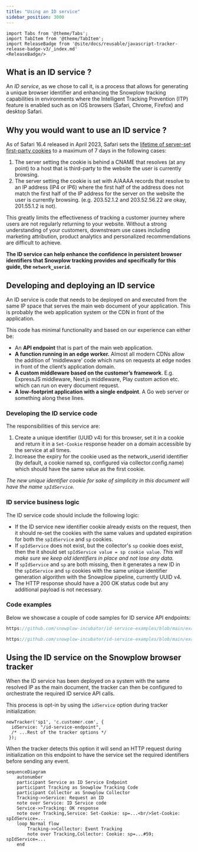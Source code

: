 ```yaml
---
title: "Using an ID service"
sidebar_position: 3000
---
```


```mdx-code-block
import Tabs from '@theme/Tabs';
import TabItem from '@theme/TabItem';
import ReleaseBadge from '@site/docs/reusable/javascript-tracker-release-badge-v3/_index.md'
<ReleaseBadge/>
```

## What is an ID service ?

An _ID service_, as we chose to call it, is a process that allows for generating a unique browser identifier and enhancing the Snowplow tracking capabilities in environments where the Intelligent Tracking Prevention (ITP) feature is enabled such as on iOS browsers (Safari, Chrome, Firefox) and desktop Safari.

## Why you would want to use an ID service ?

As of Safari 16.4 released in April 2023, Safari sets the [lifetime of server-set first-party cookies](https://webkit.org/tracking-prevention/#cname-and-third-party-ip-address-cloaking-defense) to a maximum of 7 days in the following cases:

1. The server setting the cookie is behind a CNAME that resolves (at any point) to a host that is third-party to the website the user is currently browsing.
2. The server setting the cookie is set with A/AAAA records that resolve to an IP address (IP4 or IP6) where the first half of the address does not match the first half of the IP address for the server on the website the user is currently browsing. (e.g. 203.52.1.2 and 203.52.56.22 are okay, 201.55.1.2 is not).

This greatly limits the effectiveness of tracking a customer journey where users are not regularly returning to your website.  Without a strong understanding of your customers, downstream use cases including marketing attribution, product analytics and personalized recommendations are difficult to achieve.

**The ID service can help enhance the confidence in persistent browser identifiers that Snowplow tracking provides and specifically for this guide, the `network_userid`.**

## Developing and deploying an ID service

An ID service is code that needs to be deployed on and executed from the same IP space that serves the main web document of your application. This is probably the web application system or the CDN in front of the application.

This code has minimal functionality and based on our experience can either be:

- An **API endpoint** that is part of the main web application.
- **A function running in an edge worker.** Almost all modern CDNs allow the addition of ‘middleware’ code which runs on requests at edge nodes in front of the client’s application domain.
- **A custom middleware based on the customer’s framework**. E.g. ExpressJS middleware, Next.js middleware, Play custom action etc. which can run on every document request.
- **A low-footprint application with a single endpoint**. A Go web server or something along these lines.

### Developing the ID service code

The responsibilities of this service are:
1. Create a unique identifier (UUID v4) for this browser, set it in a cookie and return it in a `Set-Cookie` response header on a domain accessible by the service at all times.
2. Increase the expiry for the cookie used as the network_userid identifier (by default, a cookie named sp, configured via collector.config.name) which should have the same value as the first cookie.

_The new unique identifier cookie for sake of simplicity in this document will have the name `spIdService`._

### ID service business logic 

The ID service code should include the following logic:

- If the ID service new identifier cookie already exists on the request, then it should re-set the cookies with the same values and updated expiration for both the `spIdService` and `sp` cookies.
- If `spIdService` does not exist, but the collector's `sp` cookie does exist, then the it should set `spIdService value = sp cookie value`. _This will make sure we keep old identifiers in place and not lose any data._
- If `spIdService` and `sp` are both missing, then it generates a new ID in the `spIdService` and `sp` cookies with the same unique identifier generation algorithm with the Snowplow pipeline, currently UUID v4.
- The HTTP response should have a 200 OK status code but any additional payload is not necessary.

### Code examples 

Below we showcase a couple of code samples for ID service API endpoints:

<Tabs groupId="id-service" queryString>
<TabItem value="nextjs" label="Next.js TypeScript" default>

```ts reference
https://github.com/snowplow-incubator/id-service-examples/blob/main/examples/typescript/Next.js/api-route.ts
```

</TabItem>
<TabItem value="php" label="PHP">

```php reference
https://github.com/snowplow-incubator/id-service-examples/blob/main/examples/php/wordpress/api-route.php
```

</TabItem>

</Tabs>

## Using the ID service on the Snowplow browser tracker

When the ID service has been deployed on a system with the same resolved IP as the main document, the tracker can then be configured to orchestrate the required ID service API calls.

This process is opt-in by using the `idService` option during tracker initialization:

```tsx
newTracker('sp1', 'c.customer.com', {
  idService: "/id-service-endpoint",
  /* ...Rest of the tracker options */
 });
```

When the tracker detects this option it will send an HTTP request during initialization on this endpoint to have the service set the required identifiers before sending any event.

```mermaid
sequenceDiagram
    autonumber
    participant Service as ID Service Endpoint
    participant Tracking as Snowplow Tracking Code
    participant Collector as Snowplow Collector
    Tracking->>Service: Request an ID
    note over Service: ID Service code
    Service->>Tracking: OK response
    note over Tracking,Service: Set-Cookie: sp=...<br/>Set-Cookie: spIdService=...
    loop Normal flow
        Tracking->>Collector: Event Tracking
        note over Tracking,Collector: Cookie: sp=...#59; spIdService=...
    end
```
